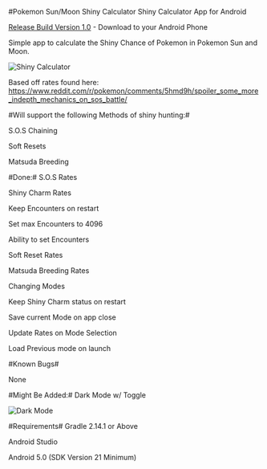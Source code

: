 #Pokemon Sun/Moon Shiny Calculator
Shiny Calculator App for Android

[Release Build Version 1.0](https://github.com/MrHDR/Sun-Moon_ShinyCalc/raw/master/com.hdr.shinycalculator.apk) - Download to your Android Phone

Simple app to calculate the Shiny Chance of Pokemon in Pokemon Sun and Moon.

![Shiny Calculator](http://i.imgur.com/5oeDCmW.png?1)

Based off rates found here: https://www.reddit.com/r/pokemon/comments/5hmd9h/spoiler_some_more_indepth_mechanics_on_sos_battle/

#Will support the following Methods of shiny hunting:#

 S.O.S Chaining
 
 Soft Resets
 
 Matsuda Breeding

#Done:#
S.O.S Rates

Shiny Charm Rates

Keep Encounters on restart

Set max Encounters to 4096

Ability to set Encounters

Soft Reset Rates

Matsuda Breeding Rates

Changing Modes

Keep Shiny Charm status on restart

Save current Mode on app close

Update Rates on Mode Selection

Load Previous mode on launch


#Known Bugs#

None
 
#Might Be Added:#
Dark Mode w/ Toggle

![Dark Mode](http://i.imgur.com/e90f6pc.png)

#Requirements#
Gradle 2.14.1 or Above

Android Studio

Android 5.0 (SDK Version 21 Minimum)
